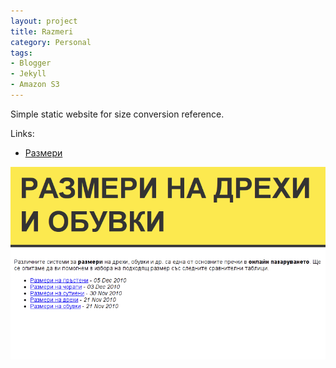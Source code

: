 ```yaml
---
layout: project
title: Razmeri
category: Personal
tags:
- Blogger
- Jekyll
- Amazon S3
---
```


Simple static website for size conversion reference.

Links:

* [Размери](http://www.razmeri.com)

![Screenshot](/img/www.razmeri.com.png)
